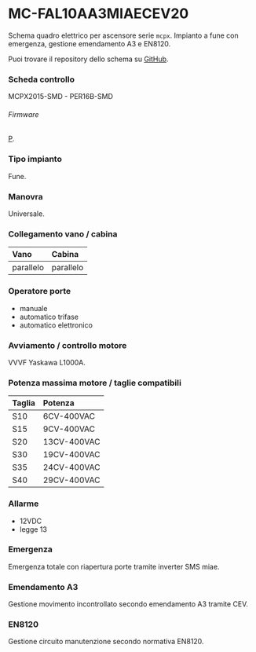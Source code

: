 # MC-FAL10AA3MIAECEV20
Schema quadro elettrico per ascensore serie `mcpx`. Impianto a fune con emergenza, gestione emendamento A3 e EN8120.

Puoi trovare il repository dello schema su
<a href="https://github.com/eca-automs/MC-FAL10AA3MIAECEV20" target="_blank">GitHub</a>.

### Scheda controllo
MCPX2015-SMD - PER16B-SMD

###### Firmware
[P](https://docs.ecaq.in/it/info/mcpx-board-manual-p).

### Tipo impianto
Fune.

### Manovra
Universale.

### Collegamento vano / cabina
| Vano | Cabina     |
| :------------- | :------------- |
| parallelo | parallelo |


### Operatore porte
* manuale
* automatico trifase
* automatico elettronico

### Avviamento / controllo motore
VVVF Yaskawa L1000A.

### Potenza massima motore / taglie compatibili
| Taglia | Potenza |
| :------------- | :------------- |
| S10 | 6CV-400VAC |
| S15 | 9CV-400VAC |
| S20 | 13CV-400VAC |
| S30 | 19CV-400VAC |
| S35 | 24CV-400VAC |
| S40 | 29CV-400VAC |

### Allarme
* 12VDC
* legge 13

### Emergenza
Emergenza totale con riapertura porte tramite inverter SMS miae.

### Emendamento A3
Gestione movimento incontrollato secondo emendamento A3 tramite CEV.

### EN8120
Gestione circuito manutenzione secondo normativa EN8120.
